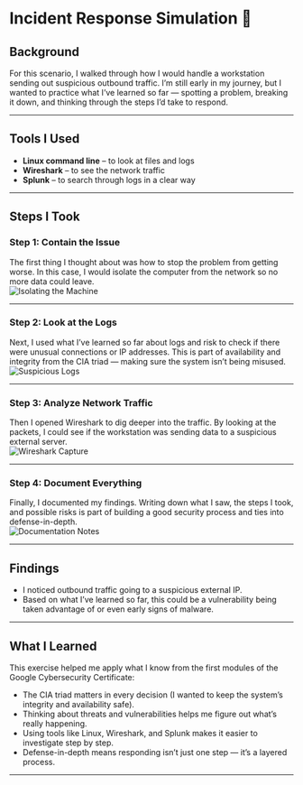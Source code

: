 # Incident Response Simulation 🔐

## Background
For this scenario, I walked through how I would handle a workstation sending out suspicious outbound traffic. I’m still early in my journey, but I wanted to practice what I’ve learned so far — spotting a problem, breaking it down, and thinking through the steps I’d take to respond.  

---

## Tools I Used
- **Linux command line** – to look at files and logs  
- **Wireshark** – to see the network traffic  
- **Splunk** – to search through logs in a clear way  

---

## Steps I Took

### Step 1: Contain the Issue  
The first thing I thought about was how to stop the problem from getting worse. In this case, I would isolate the computer from the network so no more data could leave.  
![Isolating the Machine](./screenshots/isolate.png)  

---

### Step 2: Look at the Logs  
Next, I used what I’ve learned so far about logs and risk to check if there were unusual connections or IP addresses. This is part of availability and integrity from the CIA triad — making sure the system isn’t being misused.  
![Suspicious Logs](./screenshots/logs.png)  

---

### Step 3: Analyze Network Traffic  
Then I opened Wireshark to dig deeper into the traffic. By looking at the packets, I could see if the workstation was sending data to a suspicious external server.  
![Wireshark Capture](./screenshots/wireshark.png)  

---

### Step 4: Document Everything  
Finally, I documented my findings. Writing down what I saw, the steps I took, and possible risks is part of building a good security process and ties into defense-in-depth.  
![Documentation Notes](./screenshots/documentation.png)  

---

## Findings
- I noticed outbound traffic going to a suspicious external IP.  
- Based on what I’ve learned so far, this could be a vulnerability being taken advantage of or even early signs of malware.  

---

## What I Learned
This exercise helped me apply what I know from the first modules of the Google Cybersecurity Certificate:  
- The CIA triad matters in every decision (I wanted to keep the system’s integrity and availability safe).  
- Thinking about threats and vulnerabilities helps me figure out what’s really happening.  
- Using tools like Linux, Wireshark, and Splunk makes it easier to investigate step by step.  
- Defense-in-depth means responding isn’t just one step — it’s a layered process.  

---
